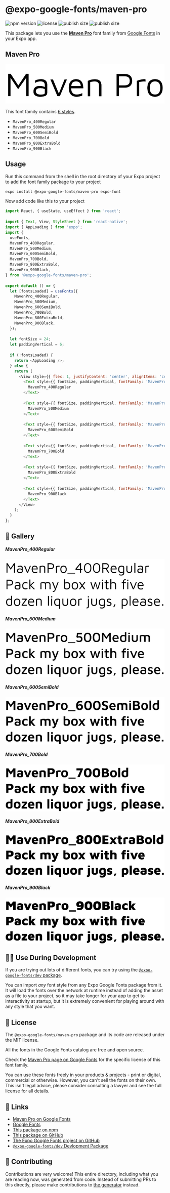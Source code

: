 # @expo-google-fonts/maven-pro

![npm version](https://flat.badgen.net/npm/v/@expo-google-fonts/maven-pro)
![license](https://flat.badgen.net/github/license/expo/google-fonts)
![publish size](https://flat.badgen.net/packagephobia/install/@expo-google-fonts/maven-pro)
![publish size](https://flat.badgen.net/packagephobia/publish/@expo-google-fonts/maven-pro)

This package lets you use the [**Maven Pro**](https://fonts.google.com/specimen/Maven+Pro) font family from [Google Fonts](https://fonts.google.com/) in your Expo app.

## Maven Pro

![Maven Pro](./font-family.png)

This font family contains [6 styles](#-gallery).

- `MavenPro_400Regular`
- `MavenPro_500Medium`
- `MavenPro_600SemiBold`
- `MavenPro_700Bold`
- `MavenPro_800ExtraBold`
- `MavenPro_900Black`

## Usage

Run this command from the shell in the root directory of your Expo project to add the font family package to your project
```sh
expo install @expo-google-fonts/maven-pro expo-font
```

Now add code like this to your project
```js
import React, { useState, useEffect } from 'react';

import { Text, View, StyleSheet } from 'react-native';
import { AppLoading } from 'expo';
import {
  useFonts,
  MavenPro_400Regular,
  MavenPro_500Medium,
  MavenPro_600SemiBold,
  MavenPro_700Bold,
  MavenPro_800ExtraBold,
  MavenPro_900Black,
} from '@expo-google-fonts/maven-pro';

export default () => {
  let [fontsLoaded] = useFonts({
    MavenPro_400Regular,
    MavenPro_500Medium,
    MavenPro_600SemiBold,
    MavenPro_700Bold,
    MavenPro_800ExtraBold,
    MavenPro_900Black,
  });

  let fontSize = 24;
  let paddingVertical = 6;

  if (!fontsLoaded) {
    return <AppLoading />;
  } else {
    return (
      <View style={{ flex: 1, justifyContent: 'center', alignItems: 'center' }}>
        <Text style={{ fontSize, paddingVertical, fontFamily: 'MavenPro_400Regular' }}>
          MavenPro_400Regular
        </Text>

        <Text style={{ fontSize, paddingVertical, fontFamily: 'MavenPro_500Medium' }}>
          MavenPro_500Medium
        </Text>

        <Text style={{ fontSize, paddingVertical, fontFamily: 'MavenPro_600SemiBold' }}>
          MavenPro_600SemiBold
        </Text>

        <Text style={{ fontSize, paddingVertical, fontFamily: 'MavenPro_700Bold' }}>
          MavenPro_700Bold
        </Text>

        <Text style={{ fontSize, paddingVertical, fontFamily: 'MavenPro_800ExtraBold' }}>
          MavenPro_800ExtraBold
        </Text>

        <Text style={{ fontSize, paddingVertical, fontFamily: 'MavenPro_900Black' }}>
          MavenPro_900Black
        </Text>
      </View>
    );
  }
};

```

## 🔡 Gallery

##### MavenPro_400Regular
![MavenPro_400Regular](./MavenPro_400Regular.ttf.png)

##### MavenPro_500Medium
![MavenPro_500Medium](./MavenPro_500Medium.ttf.png)

##### MavenPro_600SemiBold
![MavenPro_600SemiBold](./MavenPro_600SemiBold.ttf.png)

##### MavenPro_700Bold
![MavenPro_700Bold](./MavenPro_700Bold.ttf.png)

##### MavenPro_800ExtraBold
![MavenPro_800ExtraBold](./MavenPro_800ExtraBold.ttf.png)

##### MavenPro_900Black
![MavenPro_900Black](./MavenPro_900Black.ttf.png)


## 👩‍💻 Use During Development

If you are trying out lots of different fonts, you can try using the [`@expo-google-fonts/dev` package](https://github.com/expo/google-fonts/tree/master/font-packages/dev#readme).

You can import *any* font style from any Expo Google Fonts package from it. It will load the fonts
over the network at runtime instead of adding the asset as a file to your project, so it may take longer
for your app to get to interactivity at startup, but it is extremely convenient
for playing around with any style that you want.

## 📖 License

The `@expo-google-fonts/maven-pro` package and its code are released under the MIT license.

All the fonts in the Google Fonts catalog are free and open source.

Check the [Maven Pro page on Google Fonts](https://fonts.google.com/specimen/Maven+Pro) for the specific license of this font family.

You can use these fonts freely in your products & projects - print or digital, commercial or otherwise. However, you can't sell the fonts on their own. This isn't legal advice, please consider consulting a lawyer and see the full license for all details.

## 🔗 Links

- [Maven Pro on Google Fonts](https://fonts.google.com/specimen/Maven+Pro)
- [Google Fonts](https://fonts.google.com/)
- [This package on npm](https://www.npmjs.com/package/@expo-google-fonts/maven-pro)
- [This package on GitHub](https://github.com/expo/google-fonts/tree/master/font-packages/maven-pro)
- [The Expo Google Fonts project on GitHub](https://github.com/expo/google-fonts)
- [`@expo-google-fonts/dev` Devlopment Package](https://github.com/expo/google-fonts/tree/master/font-packages/dev)

## 🤝 Contributing

Contributions are very welcome! This entire directory, including what you are reading now, was generated from code. Instead of submitting PRs to this directly, please make contributions to [the generator](https://github.com/expo/google-fonts/tree/master/packages/generator) instead.
